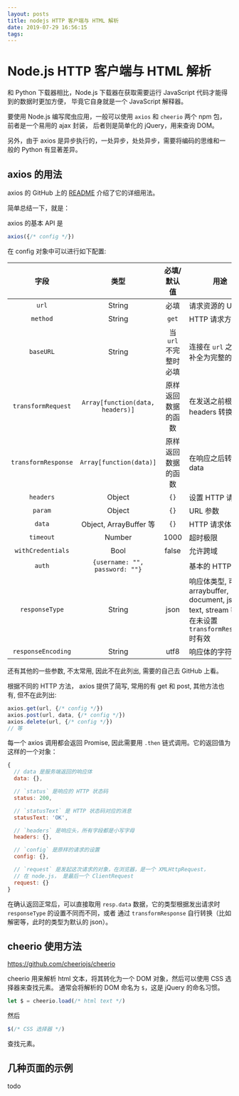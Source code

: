 ```yaml
---
layout: posts
title: nodejs HTTP 客户端与 HTML 解析
date: 2019-07-29 16:56:15
tags:
---
```

# Node.js HTTP 客户端与 HTML 解析

和 Python 下载器相比，Node.js 下载器在获取需要运行 JavaScript 代码才能得到的数据时更加方便，
毕竟它自身就是一个 JavaScript 解释器。

要使用 Node.js 编写爬虫应用，一般可以使用 `axios` 和 `cheerio` 两个 npm 包，前者是一个易用的 ajax 封装，
后者则是简单化的 jQuery，用来查询 DOM。

另外，由于 axios 是异步执行的，一处异步，处处异步，需要将编码的思维和一般的 Python 有显著差异。

<!-- more -->

## axios 的用法

axios 的 GitHub 上的 [README](https://github.com/axios/axios#example) 介绍了它的详细用法。

简单总结一下，就是：

axios 的基本 API 是

```javascript
axios({/* config */})
```

在 config 对象中可以进行如下配置:

|        字段         |               类型               |      必填/默认值      | 用途                                                                                               |
| :-----------------: | :------------------------------: | :-------------------: | -------------------------------------------------------------------------------------------------- |
|        `url`        |              String              |         必填          | 请求资源的 URL                                                                                     |
|      `method`       |              String              |         `get`         | HTTP 请求方法                                                                                      |
|      `baseURL`      |              String              | 当 `url` 不完整时必填 | 连接在 `url` 之前，补全为完整的 URL                                                                |
| `transformRequest`  | `Array[function(data, headers)]` |  原样返回数据的函数   | 在发送之前根据 headers 转换 data                                                                   |
| `transformResponse` |     `Array[function(data)]`      |  原样返回数据的函数   | 在响应之后转换 data                                                                                |
|      `headers`      |              Object              |         `{}`          | 设置 HTTP 请求头                                                                                   |
|       `param`       |              Object              |         `{}`          | URL 参数                                                                                           |
|       `data`        |      Object, ArrayBuffer 等      |         `{}`          | HTTP 请求体                                                                                        |
|      `timeout`      |              Number              |         1000          | 超时极限                                                                                           |
|  `withCredentials`  |               Bool               |         false         | 允许跨域                                                                                           |
|       `auth`        |  `{username: "", password: ""}`  |                       | 基本的 HTTP 认证                                                                                   |
|   `responseType`    |              String              |         json          | 响应体类型, 可选 arraybuffer, document, json, text, stream 等，在未设置 `transformResponse` 时有效 |
| `responseEncoding`  |              String              |         utf8          | 响应体的字符编码                                                                                   |

还有其他的一些参数, 不太常用, 因此不在此列出, 需要的自己去 GitHub 上看。

根据不同的 HTTP 方法， axios 提供了简写, 常用的有 get 和 post, 其他方法也有, 但不在此列出:

```javascript
axios.get(url, {/* config */})
axios.post(url, data, {/* config */})
axios.delete(url, {/* config */})
// 等
```

每一个 axios 调用都会返回 Promise, 因此需要用 `.then` 链式调用。它的返回值为这样的一个对象：

```javascript
{
  // data 是服务端返回的响应体
  data: {},

  // `status` 是响应的 HTTP 状态码
  status: 200,

  // `statusText` 是 HTTP 状态码对应的消息
  statusText: 'OK',

  // `headers` 是响应头，所有字段都是小写字母
  headers: {},

  // `config` 是原样的请求的设置
  config: {},

  // `request` 是发起这次请求的对象，在浏览器，是一个 XMLHttpRequest，
  // 在 node.js， 是最后一个 ClientRequest
  request: {}
}
```

在确认返回正常后，可以直接取用 `resp.data` 数据，它的类型根据发出请求时 `responseType` 的设置不同而不同，或者
通过 `transformResponse` 自行转换（比如解密等，此时的类型为默认的 json）。

## cheerio 使用方法

https://github.com/cheeriojs/cheerio

cheerio 用来解析 html 文本，将其转化为一个 DOM 对象，然后可以使用 CSS 选择器来查找元素。
通常会将解析的 DOM 命名为 `$`，这是 jQuery 的命名习惯。

```javascript
let $ = cheerio.load(/* html text */)
```

然后

```javascript
$(/* CSS 选择器 */)
```

查找元素。

## 几种页面的示例

todo

